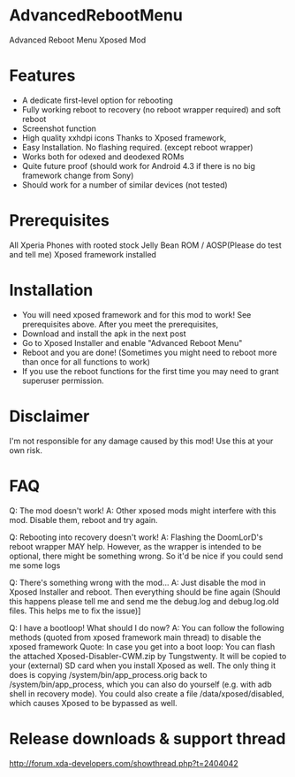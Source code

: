 AdvancedRebootMenu
==================

Advanced Reboot Menu Xposed Mod

Features
========
- A dedicate first-level option for rebooting
- Fully working reboot to recovery (no reboot wrapper required) and soft reboot
- Screenshot function
- High quality xxhdpi icons
Thanks to Xposed framework,
- Easy Installation. No flashing required. (except reboot wrapper)
- Works both for odexed and deodexed ROMs
- Quite future proof (should work for Android 4.3 if there is no big framework change from Sony)
- Should work for a number of similar devices (not tested)

Prerequisites
=============
All Xperia Phones with rooted stock Jelly Bean ROM / AOSP(Please do test and tell me)
Xposed framework installed

Installation
============
- You will need xposed framework and for this mod to work! See prerequisites above.
After you meet the prerequisites,
- Download and install the apk in the next post
- Go to Xposed Installer and enable "Advanced Reboot Menu"
- Reboot and you are done! (Sometimes you might need to reboot more than once for all functions to work)
- If you use the reboot functions for the first time you may need to grant superuser permission.

Disclaimer
==========
I'm not responsible for any damage caused by this mod! Use this at your own risk.

FAQ
===
Q: The mod doesn't work!
A: Other xposed mods might interfere with this mod. Disable them, reboot and try again.

Q: Rebooting into recovery doesn't work!
A: Flashing the DoomLorD's reboot wrapper MAY help. However, as the wrapper is intended to be optional, there might be something wrong. So it'd be nice if you could send me some logs 

Q: There's something wrong with the mod...
A: Just disable the mod in Xposed Installer and reboot. Then everything should be fine again (Should this happens please tell me and send me the debug.log and debug.log.old files. This helps me to fix the issue)]

Q: I have a bootloop! What should I do now?
A: You can follow the following methods (quoted from xposed framework main thread) to disable the xposed framework
Quote:
In case you get into a boot loop:
You can flash the attached Xposed-Disabler-CWM.zip by Tungstwenty. It will be copied to your (external) SD card when you install Xposed as well. The only thing it does is copying /system/bin/app_process.orig back to /system/bin/app_process, which you can also do yourself (e.g. with adb shell in recovery mode).
You could also create a file /data/xposed/disabled, which causes Xposed to be bypassed as well.

Release downloads & support thread
==================================
http://forum.xda-developers.com/showthread.php?t=2404042
